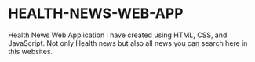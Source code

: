 # HEALTH-NEWS-WEB-APP
Health News Web Application i have created using HTML, CSS, and JavaScript. Not only Health news but also all news you can search here in this websites.
